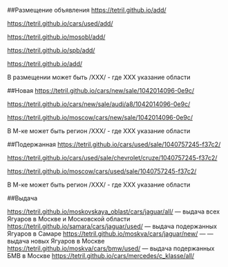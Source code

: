 ##Размещение объявления
https://tetril.github.io/add/

https://tetril.github.io/cars/used/add/

https://tetril.github.io/mosobl/add/

https://tetril.github.io/spb/add/

https://tetril.github.io/add/

В размещении может быть /ХХХ/ - где XXX указание области

##Новая
https://tetril.github.io/cars/new/sale/1042014096-0e9c/

https://tetril.github.io/cars/new/sale/audi/a8/1042014096-0e9c/

https://tetril.github.io/moscow/cars/new/sale/1042014096-0e9c/

В М-ке может быть регион /ХХХ/ - где XXX указание области

##Подержанная
https://tetril.github.io/cars/used/sale/1040757245-f37c2/

https://tetril.github.io/cars/used/sale/chevrolet/cruze/1040757245-f37c2/

https://tetril.github.io/moscow/cars/used/sale/1040757245-f37c2/

В М-ке может быть регион /ХХХ/ - где XXX указание области

##Выдача

https://tetril.github.io/moskovskaya_oblast/cars/jaguar/all/ — выдача всех Ягуаров в Москве и Московской области
https://tetril.github.io/samara/cars/jaguar/used/ — выдача подержанных Ягуаров в Самаре
https://tetril.github.io/moskva/cars/jaguar/new/ — — выдача новых Ягуаров в Москве
https://tetril.github.io/moskva/cars/bmw/used/ — выдача подержанных БМВ в Москве
https://tetril.github.io/cars/mercedes/c_klasse/all/

